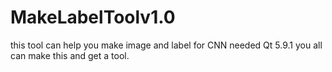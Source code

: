 # MakeLabelToolv1.0
this tool can help you make image and label for CNN
needed Qt 5.9.1
you all can make this and get a tool.
